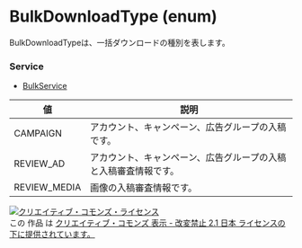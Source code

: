 # BulkDownloadType (enum)
BulkDownloadTypeは、一括ダウンロードの種別を表します。
### Service
+ [BulkService](../services/BulkService.md)

| 値 | 説明 | 
|---|---|
| CAMPAIGN| アカウント、キャンペーン、広告グループの入稿です。 |
| REVIEW_AD| アカウント、キャンペーン、広告グループの入稿と入稿審査情報です。 |
| REVIEW_MEDIA| 画像の入稿審査情報です。 |
<a rel="license" href="http://creativecommons.org/licenses/by-nd/2.1/jp/"><img alt="クリエイティブ・コモンズ・ライセンス" style="border-width:0" src="https://i.creativecommons.org/l/by-nd/2.1/jp/88x31.png" /></a><br />この 作品 は <a rel="license" href="http://creativecommons.org/licenses/by-nd/2.1/jp/">クリエイティブ・コモンズ 表示 - 改変禁止 2.1 日本 ライセンスの下に提供されています。</a>
